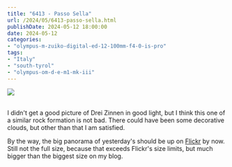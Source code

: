```yaml
---
title: "6413 - Passo Sella"
url: /2024/05/6413-passo-sella.html
publishDate: 2024-05-12 18:00:00
date: 2024-05-12
categories:
- "olympus-m-zuiko-digital-ed-12-100mm-f4-0-is-pro"
tags:
- "Italy"
- "south-tyrol"
- "olympus-om-d-e-m1-mk-iii"
---
```

<div class="container">
<div class="center"><a target="_blank" href="https://d25zfm9zpd7gm5.cloudfront.net/1200x1200/2020/20200904_140010_lr.jpg"><img class="webfeedsFeaturedVisual" src="https://d25zfm9zpd7gm5.cloudfront.net/0600x0600/2020/20200904_140010_lr.jpg" /></a></div>
</div>
<br />

I didn't get a good picture of Drei Zinnen in good light,
but I think this one of a similar rock formation is not bad.
There could have been some decorative clouds, but other than
that I am satisfied.

By the way, the big panorama of yesterday's should be up on
[Flickr](https://www.flickr.com/photos/amanessinger/) by
now. Still not the full size, because that exceeds Flickr's
size limits, but much bigger than the biggest size on my
blog.
